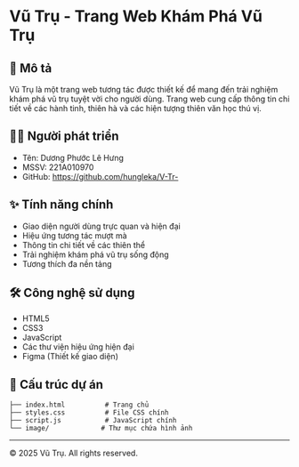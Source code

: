 # Vũ Trụ - Trang Web Khám Phá Vũ Trụ

## 📝 Mô tả

Vũ Trụ là một trang web tương tác được thiết kế để mang đến trải nghiệm khám phá vũ trụ tuyệt vời cho người dùng. Trang web cung cấp thông tin chi tiết về các hành tinh, thiên hà và các hiện tượng thiên văn học thú vị.

## 👨‍💻 Người phát triển

- Tên: Dương Phước Lê Hưng
- MSSV: 221A010970
- GitHub: https://github.com/hungleka/V-Tr-

## ✨ Tính năng chính

- Giao diện người dùng trực quan và hiện đại
- Hiệu ứng tương tác mượt mà
- Thông tin chi tiết về các thiên thể
- Trải nghiệm khám phá vũ trụ sống động
- Tương thích đa nền tảng

## 🛠️ Công nghệ sử dụng

- HTML5
- CSS3
- JavaScript
- Các thư viện hiệu ứng hiện đại
- Figma (Thiết kế giao diện)

## 📁 Cấu trúc dự án

```
├── index.html          # Trang chủ
├── styles.css          # File CSS chính
├── script.js           # JavaScript chính
└── image/             # Thư mục chứa hình ảnh
```

---

© 2025 Vũ Trụ. All rights reserved.
